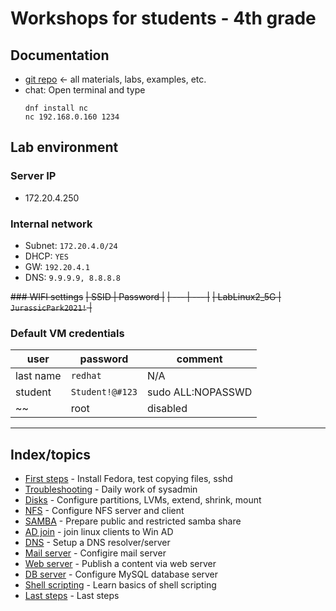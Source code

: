 # Workshops for students - 4th grade

## Documentation
* [git repo](https://github.com/OndraLipo/students-workshops/tree/master/praxe-v-TE/praxe_4_rocnik) <- all materials, labs, examples, etc.
* chat: Open terminal and type
    ```
    dnf install nc
    nc 192.168.0.160 1234
    ```

## Lab environment
### Server IP
- 172.20.4.250

### Internal network
- Subnet: `172.20.4.0/24`
- DHCP: `YES`
- GW: `192.20.4.1`
- DNS: `9.9.9.9, 8.8.8.8`

~~### WIFI settings~~
~~| SSID | Password |~~
~~| --- | --- |~~
~~| LabLinux2_5G | `JurassicPark2021!` |~~

### Default VM credentials
| user | password | comment |
| --- | --- | --- |
| last name | `redhat` | N/A|
| student | `Student!@#123` | sudo ALL:NOPASSWD |
~~| root | disabled | ssh login disabled |~~

---

## Index/topics
* [First steps](first-steps.md) - Install Fedora, test copying files, sshd 
* [Troubleshooting](troubleshooting.md) - Daily work of sysadmin
* [Disks](disks.md) - Configure partitions, LVMs, extend, shrink, mount
* [NFS](nfs.md) - Configure NFS server and client
* [SAMBA](samba.md) - Prepare public and restricted samba share
* [AD join](ad-join.md) - join linux clients to Win AD
* [DNS](dns.md) - Setup a DNS resolver/server
* [Mail server](postfix.md) - Configire mail server
* [Web server](apache.md) - Publish a content via web server
* [DB server](mysql.md) - Configure MySQL database server
* [Shell scripting](shell-scripting.md) - Learn basics of shell scripting
* [Last steps](last-steps.md) - Last steps

